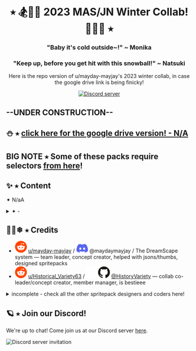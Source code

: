 <h1 align="center">⭑ 🏂🧊🧣 2023 MAS/JN Winter Collab! 🧤🎁🎄 ⭑</h1>
<h3 align="center">"Baby it's cold outside~!" ~ Monika </h3>
<h3 align="center">"Keep up, before you get hit with this snowball!" ~ Natsuki </h3>
<p align="center">Here is the repo  version of u/mayday-mayjay's 2023 winter collab, in case the google drive link is being finicky!</p>
<p align="center">
  <a href="https://discord.gg/Tx23rczN8N">
    <img alt="Discord server" src="https://discordapp.com/api/guilds/957814201311694870/widget.png?style=shield">
  </a>
</p>

## --UNDER CONSTRUCTION--

## ⛄ ⭑ [click here for the google drive version! - N/A](xxxx)

## BIG NOTE ⭑ Some of these packs require selectors [from here](https://github.com/mayday-mayjay/MJ-MAS-selector-city)!

## ✨ ⭑ Content

✦ N/aA <br>

<details><summary> ✦ - </summary> 
  * <br>
</details>

## 🔭🌠❄ ⭑ Credits

  * ![reddit](.github/icons/reddit.svg) [u/mayday-mayjay](https://www.reddit.com/user/mayday-mayjay) / ![discord](.github/icons/discord.svg) @maydaymayjay / The DreamScape system
  — team leader, concept creator, helped with jsons/thumbs, designed spritepacks
  * ![reddit](.github/icons/reddit.svg) [u/Historical_Variety63](https://reddit.com/u/Historical_Variety63) / ![github](.github/icons/github-light.svg#gh-dark-mode-only)![github](.github/icons/github-dark.svg#gh-light-mode-only) [@HistoryVariety](https://github.com/Historyvariety)
  — collab co-leader/concept creator, member manager, is bestieee
<details><summary> incomplete - check all the other spritepack designers and coders here! </summary> 
* Verd ⭑ Reddit: u/crunchy_meringue ⭑ pax, help with jsons <br>
 <br>
* additional credits: <br>
Official MAS devs ⭑ MAS itself lol <br>
</details>

## 🪐 ⭑ Join our Discord!

We're up to chat! Come join us at our Discord server [here](https://discord.gg/Tx23rczN8N).

![Discord server invitation](https://discordapp.com/api/guilds/957814201311694870/widget.png?style=banner3)
